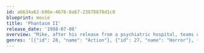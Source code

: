 ```yaml
---
id: a6634a62-b86e-4676-8a67-23878878d1c0
blueprint: movie
title: 'Phantasm II'
release_date: '1988-07-08'
overview: "Mike, after his release from a psychiatric hospital, teams up with his old pal Reggie to hunt down the Tall Man, who is at it again. A mysterious, beautiful girl has also become part of Mike's dreams, and they must find her before the Tall Man does."
genres: '[{"id": 28, "name": "Action"}, {"id": 27, "name": "Horror"}, {"id": 878, "name": "Science Fiction"}, {"id": 53, "name": "Thriller"}]'
---
```

